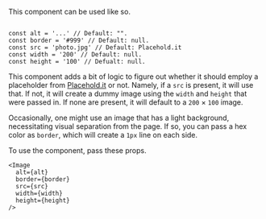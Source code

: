 This component can be used like so.

<pre class="language-javascript"><code>
const alt = '...' // Default: "".
const border = '#999' // Default: null.
const src = 'photo.jpg' // Default: Placehold.it
const width = '200' // Default: null.
const height = '100' // Defualt: null.
</code></pre>

This component adds a bit of logic to figure out whether it should employ a placeholder from [Placehold.it](http://placehold.it/) or not. Namely, if a `src` is present, it will use that. If not, it will create a dummy image using the `width` and `height` that were passed in. If none are present, it will default to a `200` &times; `100` image.

Occasionally, one might use an image that has a light background, necessitating visual separation from the page. If so, you can pass a hex color as `border`, which will create a `1px` line on each side.

To use the component, pass these props.

```
<Image
  alt={alt}
  border={border}
  src={src}
  width={width}
  height={height}
/>
```